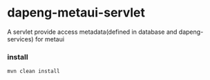 # dapeng-metaui-servlet
A servlet provide access metadata(defined in database and dapeng-services) for metaui
### install
```
mvn clean install
```
